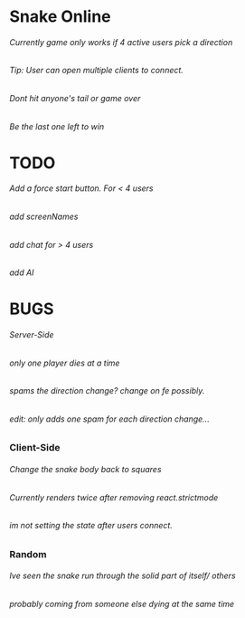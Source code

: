 # Snake Online
###### Currently game only works if 4 active users pick a direction
###### Tip: User can open multiple clients to connect.
###### Dont hit anyone's tail or game over
###### Be the last one left to win

# TODO
###### Add a force start button. For < 4 users
###### add screenNames
###### add chat for > 4 users
###### add AI

# BUGS
###### Server-Side
###### only one player dies at a time
###### spams the direction change? change on fe possibly.
######  edit: only adds one spam for each direction change...
### Client-Side
###### Change the snake body back to squares
######   Currently renders twice after removing react.strictmode
######   im not setting the state after users connect. 

### Random
###### Ive seen the snake run through the solid part of itself/ others
######  probably coming from someone else dying at the same time

